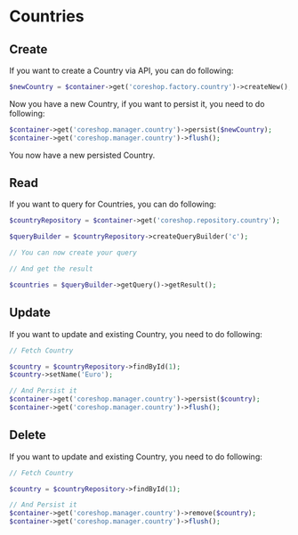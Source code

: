 # Countries

## Create
If you want to create a Country via API, you can do following:

```php
$newCountry = $container->get('coreshop.factory.country')->createNew();
```

Now you have a new Country, if you want to persist it, you need to do following:

```php
$container->get('coreshop.manager.country')->persist($newCountry);
$container->get('coreshop.manager.country')->flush();
```

You now have a new persisted Country.

## Read

If you want to query for Countries, you can do following:

```php
$countryRepository = $container->get('coreshop.repository.country');

$queryBuilder = $countryRepository->createQueryBuilder('c');

// You can now create your query

// And get the result

$countries = $queryBuilder->getQuery()->getResult();

```

## Update

If you want to update and existing Country, you need to do following:

```php
// Fetch Country

$country = $countryRepository->findById(1);
$country->setName('Euro');

// And Persist it
$container->get('coreshop.manager.country')->persist($country);
$container->get('coreshop.manager.country')->flush();
```

## Delete
If you want to update and existing Country, you need to do following:

```php
// Fetch Country

$country = $countryRepository->findById(1);

// And Persist it
$container->get('coreshop.manager.country')->remove($country);
$container->get('coreshop.manager.country')->flush();
```